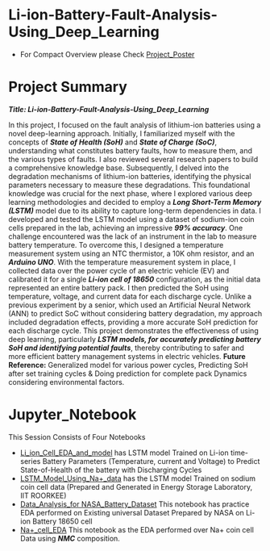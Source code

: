 # Li-ion-Battery-Fault-Analysis-Using_Deep_Learning
- For Compact Overview please Check [Project_Poster](https://github.com/vardanpopli/Li-ion-Battery-Fault-Analysis/blob/main/Work_images/Poster_SPARK_2024.pdf)

# Project Summary
***Title: Li-ion-Battery-Fault-Analysis-Using_Deep_Learning***

In this project, I focused on the fault analysis of lithium-ion batteries using a novel deep-learning approach. Initially, I familiarized myself with the concepts of ***State of Health (SoH)***
and ***State of Charge (SoC)***, understanding what constitutes battery faults, how to measure
them, and the various types of faults. I also reviewed several research papers to build a
comprehensive knowledge base. Subsequently, I delved into the degradation mechanisms of lithium-ion batteries, identifying
the physical parameters necessary to measure these degradations. This foundational
knowledge was crucial for the next phase, where I explored various deep learning
methodologies and decided to employ a ***Long Short-Term Memory (LSTM)*** model due to its
ability to capture long-term dependencies in data. I developed and tested the LSTM model using a dataset of sodium-ion coin cells prepared in
the lab, achieving an impressive ***99% accuracy***. One challenge encountered was the lack of an
instrument in the lab to measure battery temperature. To overcome this, I designed a
temperature measurement system using an NTC thermistor, a 10K ohm resistor, and an
***Arduino UNO***. With the temperature measurement system in place, I collected data over the power cycle of
an electric vehicle (EV) and calibrated it for a single ***Li-ion cell of 18650*** configuration, as
the initial data represented an entire battery pack. I then predicted the SoH using temperature, voltage, and current data for each discharge cycle. Unlike a previous experiment by a senior, which used an Artificial Neural Network (ANN) to predict SoC without considering battery
degradation, my approach included degradation effects, providing a more accurate SoH
prediction for each discharge cycle. This project demonstrates the effectiveness of using deep learning, particularly ***LSTM models, for accurately predicting battery SoH and identifying potential faults***, thereby contributing to
safer and more efficient battery management systems in electric vehicles. **Future Reference:** Generalized model for various power cycles, Predicting SoH after set
training cycles & Doing prediction for complete pack Dynamics considering environmental
factors.

# Jupyter_Notebook
This Session Consists of Four Notebooks
- [Li_ion_Cell_EDA_and_model](https://github.com/vardanpopli/Li-ion-Battery-Fault-Analysis/blob/main/Jupyter_Notebook/Li_ion_Cell_EDA_and_model.ipynb) has LSTM model Trained on Li-ion time-series Battery Parameters (Temperature, current and Voltage) to Predict State-of-Health of the battery with Discharging Cycles
- [LSTM_Model_Using_Na+_data](https://github.com/vardanpopli/Li-ion-Battery-Fault-Analysis/blob/main/Jupyter_Notebook/LSTM_Model_Using_Na%2B_data.ipynb) has the LSTM model Trained on sodium coin cell data (Prepared and Generated in Energy Storage Laboratory, IIT ROORKEE)
- [Data_Analysis_for NASA_Battery_Dataset](https://github.com/vardanpopli/Li-ion-Battery-Fault-Analysis/blob/main/Jupyter_Notebook/Data_Analysis_for%20NASA_Battery_Dataset.ipynb) This notebook has practice EDA performed on Existing universal Dataset Prepared by NASA on Li-ion Battery 18650 cell
- [Na+_cell_EDA](https://github.com/vardanpopli/Li-ion-Battery-Fault-Analysis/blob/main/Jupyter_Notebook/Na%2B_cell_EDA.ipynb) This notebook as the EDA performed over Na+ coin cell Data using ***NMC*** composition.
